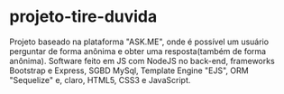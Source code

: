 # projeto-tire-duvida
Projeto baseado na plataforma "ASK.ME", onde é possível um usuário perguntar de forma anônima e obter uma resposta(também de forma anônima).                              Software feito em JS com NodeJS no back-end, frameworks Bootstrap e Express, SGBD MySql, Template Engine "EJS", ORM "Sequelize" e, claro, HTML5, CSS3 e JavaScript.
